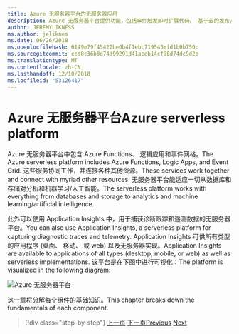 ```yaml
---
title: Azure 无服务器平台的无服务器应用
description: Azure 无服务器平台提供功能，包括事件触发即时扩展代码、 基于云的发布/订阅、 工作流业务流程和的详细信息。
author: JEREMYLIKNESS
ms.author: jeliknes
ms.date: 06/26/2018
ms.openlocfilehash: 6149e79f45422be0b4f1ebc719543efd1b0b750c
ms.sourcegitcommit: ccd8c36b0d74d99291d41aceb14cf98d74dc9d2b
ms.translationtype: MT
ms.contentlocale: zh-CN
ms.lasthandoff: 12/10/2018
ms.locfileid: "53126417"
---
```

# <a name="azure-serverless-platform"></a><span data-ttu-id="773f0-103">Azure 无服务器平台</span><span class="sxs-lookup"><span data-stu-id="773f0-103">Azure serverless platform</span></span>

<span data-ttu-id="773f0-104">Azure 无服务器平台中包含 Azure Functions、 逻辑应用和事件网格。</span><span class="sxs-lookup"><span data-stu-id="773f0-104">The Azure serverless platform includes Azure Functions, Logic Apps, and Event Grid.</span></span> <span data-ttu-id="773f0-105">这些服务协同工作，并连接各种其他资源。</span><span class="sxs-lookup"><span data-stu-id="773f0-105">These services work together and connect with myriad other resources.</span></span> <span data-ttu-id="773f0-106">无服务器平台能适应一切从数据库和存储对分析和机器学习/人工智能。</span><span class="sxs-lookup"><span data-stu-id="773f0-106">The serverless platform works with everything from databases and storage to analytics and machine learning/artificial intelligence.</span></span>

<span data-ttu-id="773f0-107">此外可以使用 Application Insights 中，用于捕获诊断跟踪和遥测数据的无服务器平台。</span><span class="sxs-lookup"><span data-stu-id="773f0-107">You can also use Application Insights, a serverless platform for capturing diagnostic traces and telemetry.</span></span> <span data-ttu-id="773f0-108">Application Insights 可供所有类型的应用程序 (桌面、 移动、 或 web) 以及无服务器实现。</span><span class="sxs-lookup"><span data-stu-id="773f0-108">Application Insights are available to applications of all types (desktop, mobile, or web) as well as serverless implementations.</span></span> <span data-ttu-id="773f0-109">该平台是在下图中进行可视化：</span><span class="sxs-lookup"><span data-stu-id="773f0-109">The platform is visualized in the following diagram:</span></span>

![Azure 无服务器平台](./media/azure-serverless-platform.png)

<span data-ttu-id="773f0-111">这一章将分解每个组件的基础知识。</span><span class="sxs-lookup"><span data-stu-id="773f0-111">This chapter breaks down the fundamentals of each component.</span></span>

>[!div class="step-by-step"]
><span data-ttu-id="773f0-112">[上一页](serverless-design-examples.md)
>[下一页](azure-functions.md)</span><span class="sxs-lookup"><span data-stu-id="773f0-112">[Previous](serverless-design-examples.md)
[Next](azure-functions.md)</span></span>